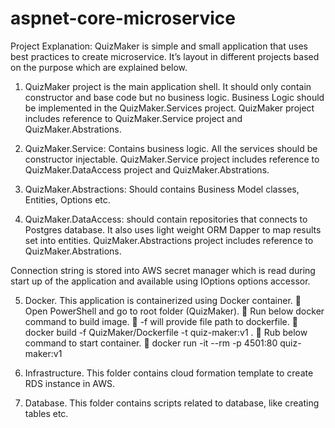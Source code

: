 # aspnet-core-microservice
Project Explanation:
QuizMaker is simple and small application that uses best practices to create microservice. It’s layout in different projects based on the purpose which are explained below.

1.	QuizMaker project is the main application shell.
It should only contain constructor and base code but no business logic. Business Logic should be implemented in the QuizMaker.Services project.
QuizMaker project includes reference to QuizMaker.Service project and QuizMaker.Abstrations.

2.	QuizMaker.Service: Contains business logic. All the services should be constructor injectable.
QuizMaker.Service project includes reference to QuizMaker.DataAccess project and QuizMaker.Abstrations.

3.	QuizMaker.Abstractions: Should contains Business Model classes, Entities, Options etc.

4.	QuizMaker.DataAccess: should contain repositories that connects to Postgres database.  It also uses light weight ORM Dapper to map results set into entities.
QuizMaker.Abstractions project includes reference to QuizMaker.Abstrations.

Connection string is stored into AWS secret manager which is read during start up of the application and available using IOptions options accessor.

5.	Docker. This application is containerized using Docker container.
	Open PowerShell and go to root folder (QuizMaker).
	Run below docker command to build image.
	-f will provide file path to dockerfile.
	docker build -f QuizMaker/Dockerfile -t quiz-maker:v1 .
	Rub below command to start container.
	docker run -it --rm -p 4501:80 quiz-maker:v1

6.	Infrastructure. This folder contains cloud formation template to create RDS instance in AWS.

7.	Database. This folder contains scripts related to database, like creating tables etc.
